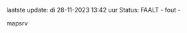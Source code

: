 laatste update: 
di 28-11-2023 13:42   uur 
Status: FAALT - fout - 
<div class="service R">mapsrv</div>